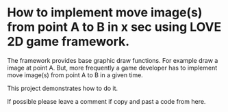 # How to implement move image(s) from point A to B in x sec using LOVE 2D game framework.

The framework provides base graphic draw functions. For example draw a image at point A.
But, more frequently a game developer has to implement move image(s) from point A to B in a given time.

This project demonstrates how to do it.

If possible please leave a comment if copy and past a code from here.
